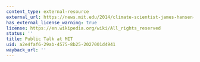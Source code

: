 ```yaml
---
content_type: external-resource
external_url: https://news.mit.edu/2014/climate-scientist-james-hansen-visits-mit
has_external_license_warning: true
license: https://en.wikipedia.org/wiki/All_rights_reserved
status: ''
title: Public Talk at MIT
uid: a2e4faf6-29ab-4575-8b25-2027001d4941
wayback_url: ''
---
```

